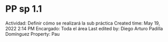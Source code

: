 # PP sp 1.1

Actividad: Definir cómo se realizará la sub práctica
Created time: May 19, 2022 2:14 PM
Encargado: Toda el área
Last edited by: Diego Arturo Padilla Domínguez
Property: Pau